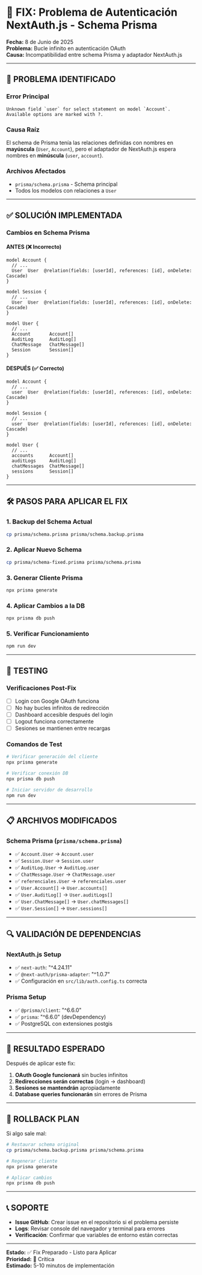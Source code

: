 # 🔧 FIX: Problema de Autenticación NextAuth.js - Schema Prisma

**Fecha:** 8 de Junio de 2025  
**Problema:** Bucle infinito en autenticación OAuth  
**Causa:** Incompatibilidad entre schema Prisma y adaptador NextAuth.js  

---

## 🚨 PROBLEMA IDENTIFICADO

### Error Principal
```
Unknown field `user` for select statement on model `Account`. Available options are marked with ?.
```

### Causa Raíz
El schema de Prisma tenía las relaciones definidas con nombres en **mayúscula** (`User`, `Account`), pero el adaptador de NextAuth.js espera nombres en **minúscula** (`user`, `account`).

### Archivos Afectados
- `prisma/schema.prisma` - Schema principal
- Todos los modelos con relaciones a `User`

---

## ✅ SOLUCIÓN IMPLEMENTADA

### Cambios en Schema Prisma

#### ANTES (❌ Incorrecto)
```prisma
model Account {
  // ...
  User  User  @relation(fields: [userId], references: [id], onDelete: Cascade)
}

model Session {
  // ...  
  User  User  @relation(fields: [userId], references: [id], onDelete: Cascade)
}

model User {
  // ...
  Account       Account[]
  AuditLog      AuditLog[]
  ChatMessage   ChatMessage[]
  Session       Session[]
}
```

#### DESPUÉS (✅ Correcto)
```prisma
model Account {
  // ...
  user  User  @relation(fields: [userId], references: [id], onDelete: Cascade)
}

model Session {
  // ...
  user  User  @relation(fields: [userId], references: [id], onDelete: Cascade)
}

model User {
  // ...
  accounts      Account[]
  auditLogs     AuditLog[]
  chatMessages  ChatMessage[]
  sessions      Session[]
}
```

---

## 🛠️ PASOS PARA APLICAR EL FIX

### 1. Backup del Schema Actual
```bash
cp prisma/schema.prisma prisma/schema.backup.prisma
```

### 2. Aplicar Nuevo Schema
```bash
cp prisma/schema-fixed.prisma prisma/schema.prisma
```

### 3. Generar Cliente Prisma
```bash
npx prisma generate
```

### 4. Aplicar Cambios a la DB
```bash
npx prisma db push
```

### 5. Verificar Funcionamiento
```bash
npm run dev
```

---

## 🧪 TESTING

### Verificaciones Post-Fix
- [ ] Login con Google OAuth funciona
- [ ] No hay bucles infinitos de redirección
- [ ] Dashboard accesible después del login
- [ ] Logout funciona correctamente
- [ ] Sesiones se mantienen entre recargas

### Comandos de Test
```bash
# Verificar generación del cliente
npx prisma generate

# Verificar conexión DB
npx prisma db push

# Iniciar servidor de desarrollo  
npm run dev
```

---

## 📋 ARCHIVOS MODIFICADOS

### Schema Prisma (`prisma/schema.prisma`)
- ✅ `Account.User` → `Account.user`
- ✅ `Session.User` → `Session.user`
- ✅ `AuditLog.User` → `AuditLog.user`
- ✅ `ChatMessage.User` → `ChatMessage.user`
- ✅ `referenciales.User` → `referenciales.user`
- ✅ `User.Account[]` → `User.accounts[]`
- ✅ `User.AuditLog[]` → `User.auditLogs[]`
- ✅ `User.ChatMessage[]` → `User.chatMessages[]`
- ✅ `User.Session[]` → `User.sessions[]`

---

## 🔍 VALIDACIÓN DE DEPENDENCIAS

### NextAuth.js Setup
- ✅ `next-auth`: "^4.24.11" 
- ✅ `@next-auth/prisma-adapter`: "^1.0.7"
- ✅ Configuración en `src/lib/auth.config.ts` correcta

### Prisma Setup  
- ✅ `@prisma/client`: "^6.6.0"
- ✅ `prisma`: "^6.6.0" (devDependency)
- ✅ PostgreSQL con extensiones postgis

---

## 🚀 RESULTADO ESPERADO

Después de aplicar este fix:

1. **OAuth Google funcionará** sin bucles infinitos
2. **Redirecciones serán correctas** (login → dashboard)
3. **Sesiones se mantendrán** apropiadamente
4. **Database queries funcionarán** sin errores de Prisma

---

## 🔄 ROLLBACK PLAN

Si algo sale mal:

```bash
# Restaurar schema original
cp prisma/schema.backup.prisma prisma/schema.prisma

# Regenerar cliente
npx prisma generate

# Aplicar cambios
npx prisma db push
```

---

## 📞 SOPORTE

- **Issue GitHub**: Crear issue en el repositorio si el problema persiste
- **Logs**: Revisar console del navegador y terminal para errores
- **Verificación**: Confirmar que variables de entorno están correctas

---

**Estado:** ✅ Fix Preparado - Listo para Aplicar  
**Prioridad:** 🔴 Crítica  
**Estimado:** 5-10 minutos de implementación
